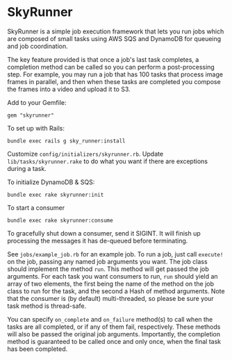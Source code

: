 SkyRunner
=========

SkyRunner is a simple job execution framework that lets you run jobs which are composed of small tasks using AWS SQS and DynamoDB for queueing and job coordination. 

The key feature provided is that once a job's last task completes, a completion method can be called so you can perform a post-processing step. For example, you may run a job that has 100 tasks that process image frames in parallel, and then when these tasks are completed you compose the frames into a video and upload it to S3.

Add to your Gemfile:

```
gem "skyrunner"
```

To set up with Rails:

```
bundle exec rails g sky_runner:install
```

Customize `config/initializers/skyrunner.rb`. Update `lib/tasks/skyrunner.rake` to do what you want if there are exceptions during a task.

To initialize DynamoDB & SQS:

``
bundle exec rake skyrunner:init
``

To start a consumer

``
bundle exec rake skyrunner:consume
``

To gracefully shut down a consumer, send it SIGINT. It will finish up processing the messages it has de-queued before terminating.

See `jobs/example_job.rb` for an example job. To run a job, just call `execute!` on the job, passing any named job arguments you want. The job class should implement the method `run`. This method will get passed the job arguments. For each task you want consumers to run, `run` should yield an array of two elements, the first being the name of the method on the job class to run for the task, and the second a Hash of method arguments. Note that the consumer is (by default) multi-threaded, so please be sure your task method is thread-safe.

You can specify `on_complete` and `on_failure` method(s) to call when the tasks are all completed, or if any of them fail, respectively. These methods will also be passed the original job arguments. Importantly, the completion method is guaranteed to be called once and only once, when the final task has been completed.

